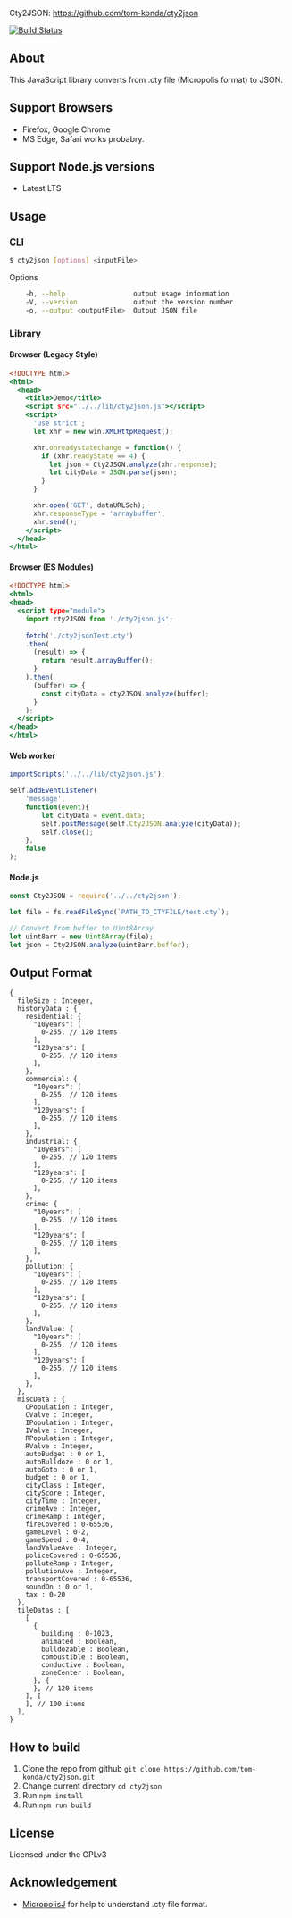 Cty2JSON: https://github.com/tom-konda/cty2json

[![Build Status](https://travis-ci.org/tom-konda/cty2json.svg?branch=master)](https://travis-ci.org/tom-konda/cty2json)


## About
This JavaScript library converts from .cty file (Micropolis format) to JSON.

## Support Browsers
- Firefox, Google Chrome
- MS Edge, Safari works probabry.


## Support Node.js versions

* Latest LTS

## Usage
### CLI
```bash
$ cty2json [options] <inputFile>
```

Options

```bash
    -h, --help                 output usage information
    -V, --version              output the version number
    -o, --output <outputFile>  Output JSON file
```

### Library
#### Browser (Legacy Style)

```html:browser.html
<!DOCTYPE html>
<html>
  <head>
    <title>Demo</title>
    <script src="../../lib/cty2json.js"></script>
    <script>
      'use strict';
      let xhr = new win.XMLHttpRequest();

      xhr.onreadystatechange = function() {
        if (xhr.readyState == 4) {
          let json = Cty2JSON.analyze(xhr.response);
          let cityData = JSON.parse(json);
        }
      }

      xhr.open('GET', dataURLSch);
      xhr.responseType = 'arraybuffer';
      xhr.send();
    </script>
  </head>
</html>
```

#### Browser (ES Modules)

```html:es_modules.html
<!DOCTYPE html>
<html>
<head>
  <script type="module">
    import cty2JSON from './cty2json.js';
    
    fetch('./cty2jsonTest.cty')
    .then(
      (result) => {
        return result.arrayBuffer();
      }
    ).then(
      (buffer) => {
        const cityData = cty2JSON.analyze(buffer);
      }
    );
  </script>
</head>
</html>
```

#### Web worker

```js:worker.js
importScripts('../../lib/cty2json.js');

self.addEventListener(
    'message',
    function(event){
        let cityData = event.data;
        self.postMessage(self.Cty2JSON.analyze(cityData));
        self.close();
    },
    false
);
```

#### Node.js

```js:node.js
const Cty2JSON = require('../../cty2json');

let file = fs.readFileSync(`PATH_TO_CTYFILE/test.cty`);

// Convert from buffer to Uint8Array
let uint8arr = new Uint8Array(file);
let json = Cty2JSON.analyze(uint8arr.buffer);
```

## Output Format
```
{
  fileSize : Integer,
  historyData : {
    residential: {
      "10years": [
        0-255, // 120 items
      ],
      "120years": [
        0-255, // 120 items
      ],
    },
    commercial: {
      "10years": [
        0-255, // 120 items
      ],
      "120years": [
        0-255, // 120 items
      ],
    },
    industrial: {
      "10years": [
        0-255, // 120 items
      ],
      "120years": [
        0-255, // 120 items
      ],
    },
    crime: {
      "10years": [
        0-255, // 120 items
      ],
      "120years": [
        0-255, // 120 items
      ],
    },
    pollution: {
      "10years": [
        0-255, // 120 items
      ],
      "120years": [
        0-255, // 120 items
      ],
    },
    landValue: {
      "10years": [
        0-255, // 120 items
      ],
      "120years": [
        0-255, // 120 items
      ],
    },
  },
  miscData : {
    CPopulation : Integer,
    CValve : Integer,
    IPopulation : Integer,
    IValve : Integer,
    RPopulation : Integer,
    RValve : Integer,
    autoBudget : 0 or 1,
    autoBulldoze : 0 or 1,
    autoGoto : 0 or 1,
    budget : 0 or 1,
    cityClass : Integer,
    cityScore : Integer,
    cityTime : Integer,
    crimeAve : Integer,
    crimeRamp : Integer,
    fireCovered : 0-65536,
    gameLevel : 0-2,
    gameSpeed : 0-4,
    landValueAve : Integer,
    policeCovered : 0-65536,
    polluteRamp : Integer,
    pollutionAve : Integer,
    transportCovered : 0-65536,
    soundOn : 0 or 1,
    tax : 0-20
  },
  tileDatas : [
    [
      {
        building : 0-1023,
        animated : Boolean,
        bulldozable : Boolean,
        combustible : Boolean,
        conductive : Boolean,
        zoneCenter : Boolean,
      }, {
      }, // 120 items
    ], [
    ], // 100 items
  ], 
}
```

## How to build

1. Clone the repo from github `git clone https://github.com/tom-konda/cty2json.git` 
2. Change current directory `cd cty2json` 
3. Run `npm install`
4. Run `npm run build`

## License
Licensed under the GPLv3

## Acknowledgement

- [MicropolisJ](https://github.com/jason17055/micropolis-java) for help to understand .cty file format.